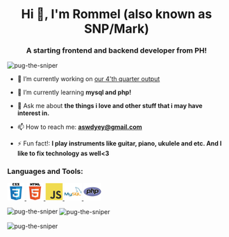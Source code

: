 <h1 align="center">Hi 👋, I'm Rommel (also known as SNP/Mark)</h1>
<h3 align="center">A starting frontend and backend developer from PH!</h3>

<p align="left"> <img src="https://komarev.com/ghpvc/?username=pug-the-sniper&label=Profile%20views&color=0e75b6&style=flat" alt="pug-the-sniper" /> </p>

- 🔭 I’m currently working on [our 4'th quarter output]()

- 🌱 I’m currently learning **mysql and php!**

- 💬 Ask me about **the things i love and other stuff that i may have interest in.**

- 📫 How to reach me: **aswdyey@gmail.com**

- ⚡ Fun fact!: **I play instruments like guitar, piano, ukulele and etc. And I like to fix technology as well<3**

<p align="left">
</p>

<h3 align="left">Languages and Tools:</h3>
<p align="left"> <a href="https://www.w3schools.com/css/" target="_blank" rel="noreferrer"> <img src="https://raw.githubusercontent.com/devicons/devicon/master/icons/css3/css3-original-wordmark.svg" alt="css3" width="40" height="40"/> </a> <a href="https://www.w3.org/html/" target="_blank" rel="noreferrer"> <img src="https://raw.githubusercontent.com/devicons/devicon/master/icons/html5/html5-original-wordmark.svg" alt="html5" width="40" height="40"/> </a> <a href="https://developer.mozilla.org/en-US/docs/Web/JavaScript" target="_blank" rel="noreferrer"> <img src="https://raw.githubusercontent.com/devicons/devicon/master/icons/javascript/javascript-original.svg" alt="javascript" width="40" height="40"/> </a> <a href="https://www.mysql.com/" target="_blank" rel="noreferrer"> <img src="https://raw.githubusercontent.com/devicons/devicon/master/icons/mysql/mysql-original-wordmark.svg" alt="mysql" width="40" height="40"/> </a> <a href="https://www.php.net" target="_blank" rel="noreferrer"> <img src="https://raw.githubusercontent.com/devicons/devicon/master/icons/php/php-original.svg" alt="php" width="40" height="40"/> </a> </p>

<p><img align="left" src="https://github-readme-stats.vercel.app/api/top-langs?username=pug-the-sniper&show_icons=true&locale=en&layout=compact" alt="pug-the-sniper" /></p>


<p>&nbsp;<img align="center" src="https://github-readme-stats.vercel.app/api?username=pug-the-sniper&show_icons=true&locale=en" alt="pug-the-sniper" /></p>

<p><img align="center" src="https://github-readme-streak-stats.herokuapp.com/?user=pug-the-sniper&" alt="pug-the-sniper" /></p>

